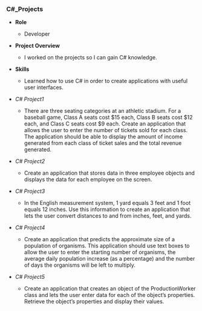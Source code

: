 ### C#_Projects

- **Role**
  * Developer
  
- **Project Overview**
  * I worked on the projects so I can gain C# knowledge.
  
- **Skills**
  * Learned how to use C# in order to create applications with useful user interfaces.

- *C# Project1*
  * There are three seating categories at an athletic stadium. For a baseball game, Class
A seats cost $15 each, Class B seats cost $12 each, and Class C seats cost $9 each.
Create an application that allows the user to enter the number of tickets sold for
each class. The application should be able to display the amount of income generated
from each class of ticket sales and the total revenue generated.

- *C# Project2*
  * Create an application that stores data in three employee objects and displays the data for 
  each employee on the screen.

- *C# Project3*
  * In the English measurement system, 1 yard equals 3 feet and 1 foot equals 12 inches.
Use this information to create an application that lets the user convert distances to
and from inches, feet, and yards.

- *C# Project4*
  * Create an application that predicts the approximate size of a population of organisms.
  This application should use text boxes to allow the user to enter the starting number of organisms,
the average daily population increase (as a percentage) and the number of days the organisms will be left
to multiply.

- *C# Project5*
  * Create an application that creates an object of the ProductionWorker class and lets
the user enter data for each of the object’s properties. Retrieve the object’s properties
and display their values.
